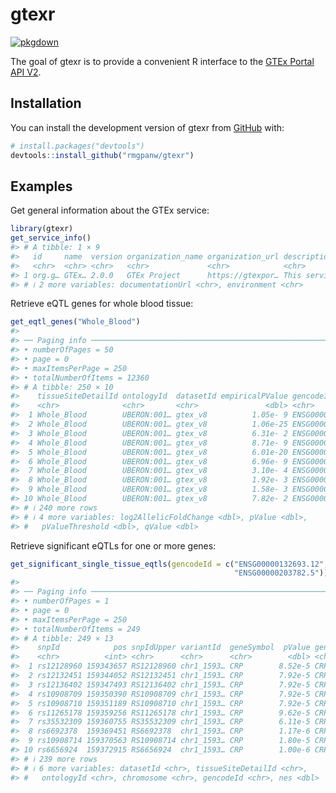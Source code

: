 
<!-- README.md is generated from README.Rmd. Please edit that file -->

# gtexr

<!-- badges: start -->

[![pkgdown](https://github.com/rmgpanw/gtexr/actions/workflows/pkgdown.yaml/badge.svg)](https://github.com/rmgpanw/gtexr/actions/workflows/pkgdown.yaml)
<!-- badges: end -->

The goal of gtexr is to provide a convenient R interface to the [GTEx
Portal API
V2](https://gtexportal.org/api/v2/redoc#tag/GTEx-Portal-API-Info).

## Installation

You can install the development version of gtexr from
[GitHub](https://github.com/) with:

``` r
# install.packages("devtools")
devtools::install_github("rmgpanw/gtexr")
```

## Examples

Get general information about the GTEx service:

``` r
library(gtexr)
get_service_info()
#> # A tibble: 1 × 9
#>   id     name  version organization_name organization_url description contactUrl
#>   <chr>  <chr> <chr>   <chr>             <chr>            <chr>       <chr>     
#> 1 org.g… GTEx… 2.0.0   GTEx Project      https://gtexpor… This servi… https://g…
#> # ℹ 2 more variables: documentationUrl <chr>, environment <chr>
```

Retrieve eQTL genes for whole blood tissue:

``` r
get_eqtl_genes("Whole_Blood")
#> 
#> ── Paging info ─────────────────────────────────────────────────────────────────
#> • numberOfPages = 50
#> • page = 0
#> • maxItemsPerPage = 250
#> • totalNumberOfItems = 12360
#> # A tibble: 250 × 10
#>    tissueSiteDetailId ontologyId  datasetId empiricalPValue gencodeId geneSymbol
#>    <chr>              <chr>       <chr>               <dbl> <chr>     <chr>     
#>  1 Whole_Blood        UBERON:001… gtex_v8          1.05e- 9 ENSG0000… WASH7P    
#>  2 Whole_Blood        UBERON:001… gtex_v8          1.06e-25 ENSG0000… RP11-34P1…
#>  3 Whole_Blood        UBERON:001… gtex_v8          6.31e- 2 ENSG0000… CICP27    
#>  4 Whole_Blood        UBERON:001… gtex_v8          8.71e- 9 ENSG0000… RP11-34P1…
#>  5 Whole_Blood        UBERON:001… gtex_v8          6.01e-20 ENSG0000… RP11-34P1…
#>  6 Whole_Blood        UBERON:001… gtex_v8          6.96e- 9 ENSG0000… RP11-34P1…
#>  7 Whole_Blood        UBERON:001… gtex_v8          3.10e- 4 ENSG0000… RP11-34P1…
#>  8 Whole_Blood        UBERON:001… gtex_v8          1.92e- 3 ENSG0000… ABC7-4304…
#>  9 Whole_Blood        UBERON:001… gtex_v8          1.58e- 3 ENSG0000… RP11-34P1…
#> 10 Whole_Blood        UBERON:001… gtex_v8          7.82e- 2 ENSG0000… AP006222.2
#> # ℹ 240 more rows
#> # ℹ 4 more variables: log2AllelicFoldChange <dbl>, pValue <dbl>,
#> #   pValueThreshold <dbl>, qValue <dbl>
```

Retrieve significant eQTLs for one or more genes:

``` r
get_significant_single_tissue_eqtls(gencodeId = c("ENSG00000132693.12",
                                                  "ENSG00000203782.5"))
#> 
#> ── Paging info ─────────────────────────────────────────────────────────────────
#> • numberOfPages = 1
#> • page = 0
#> • maxItemsPerPage = 250
#> • totalNumberOfItems = 249
#> # A tibble: 249 × 13
#>    snpId            pos snpIdUpper variantId  geneSymbol  pValue geneSymbolUpper
#>    <chr>          <int> <chr>      <chr>      <chr>        <dbl> <chr>          
#>  1 rs12128960 159343657 RS12128960 chr1_1593… CRP        8.52e-5 CRP            
#>  2 rs12132451 159344052 RS12132451 chr1_1593… CRP        7.92e-5 CRP            
#>  3 rs12136402 159347493 RS12136402 chr1_1593… CRP        7.92e-5 CRP            
#>  4 rs10908709 159350390 RS10908709 chr1_1593… CRP        7.92e-5 CRP            
#>  5 rs10908710 159351189 RS10908710 chr1_1593… CRP        7.92e-5 CRP            
#>  6 rs11265178 159359256 RS11265178 chr1_1593… CRP        9.62e-5 CRP            
#>  7 rs35532309 159360755 RS35532309 chr1_1593… CRP        6.11e-5 CRP            
#>  8 rs6692378  159369451 RS6692378  chr1_1593… CRP        1.17e-6 CRP            
#>  9 rs10908714 159370563 RS10908714 chr1_1593… CRP        1.80e-5 CRP            
#> 10 rs6656924  159372915 RS6656924  chr1_1593… CRP        1.00e-6 CRP            
#> # ℹ 239 more rows
#> # ℹ 6 more variables: datasetId <chr>, tissueSiteDetailId <chr>,
#> #   ontologyId <chr>, chromosome <chr>, gencodeId <chr>, nes <dbl>
```
